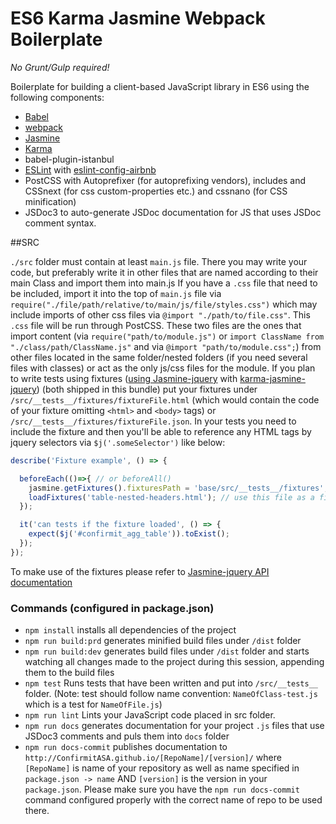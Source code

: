 # ES6 Karma Jasmine Webpack Boilerplate

_No Grunt/Gulp required!_

Boilerplate for building a client-based JavaScript library in ES6 using the following components:

* [Babel](https://babeljs.io/)
* [webpack](https://webpack.github.io/)
* [Jasmine](http://jasmine.github.io/)
* [Karma](http://karma-runner.github.io/)
* babel-plugin-istanbul
* [ESLint](http://eslint.org/) with [eslint-config-airbnb](https://github.com/airbnb/javascript)
* PostCSS with Autoprefixer (for autoprefixing vendors), includes and CSSnext (for css custom-properties etc.) and cssnano (for CSS minification)
* JSDoc3 to auto-generate JSDoc documentation for JS that uses JSDoc comment syntax.


##SRC

`./src` folder must contain at least `main.js` file. There you may write your code, but preferably write it in other files that are named according to their main Class and import them into main.js
If you have a `.css` file that need to be included, import it into the top of `main.js` file via `require("./file/path/relative/to/main/js/file/styles.css")` which may include imports of other css files via `@import "./path/to/file.css"`. This `.css` file will be run through PostCSS.
These two files are the ones that import content (via `require("path/to/module.js")` or `import ClassName from "./class/path/ClassName.js"` and via `@import "path/to/module.css";`) from other files located in the same folder/nested folders (if you need several files with classes)
or act as the only js/css files for the module.
If you plan to write tests using fixtures ([using Jasmine-jquery](https://github.com/velesin/jasmine-jquery) with [karma-jasmine-jquery](https://github.com/bessdsv/karma-jasmine-jquery)) (both shipped in this bundle)
put your fixtures under `/src/__tests__/fixtures/fixtureFile.html`  (which would contain the code of your fixture omitting `<html>` and `<body>` tags) or `/src/__tests__/fixtures/fixtureFile.json`. In your tests you need to include the fixture and then you'll be able to reference any HTML tags by jquery selectors via `$j('.someSelector')` like below:

```javascript
describe('Fixture example', () => {

  beforeEach(()=>{ // or beforeAll()
    jasmine.getFixtures().fixturesPath = 'base/src/__tests__/fixtures'; // do not change this line, it's pointing to the correct folder with fixtures 
    loadFixtures('table-nested-headers.html'); // use this file as a fixture
  });

  it('can tests if the fixture loaded', () => {
    expect($j('#confirmit_agg_table')).toExist();
  });
});

```

To make use of the fixtures please refer to [Jasmine-jquery API documentation](https://github.com/velesin/jasmine-jquery)

### Commands (configured in package.json)

- `npm install` installs all dependencies of the project
- `npm run build:prd` generates minified build files under `/dist` folder 
- `npm run build:dev` generates build files under `/dist` folder and starts watching all changes made to the project during this session, appending them to the build files
- `npm test` Runs tests that have been written and put into `/src/__tests__` folder. (Note: test should follow name convention: `NameOfClass-test.js` which is a test for `NameOfFile.js`)
- `npm run lint` Lints your JavaScript code placed in src folder.
- `npm run docs` generates documentation for your project `.js` files that use JSDoc3 comments and puls them into `docs` folder
- `npm run docs-commit`  publishes documentation to `http://ConfirmitASA.github.io/[RepoName]/[version]/` where `[RepoName]` is name of your repository as well as name specified in `package.json -> name` AND `[version]` is the version in your `package.json`. 
Please make sure you have the `npm run docs-commit` command configured properly with the correct name of repo to be used there.
